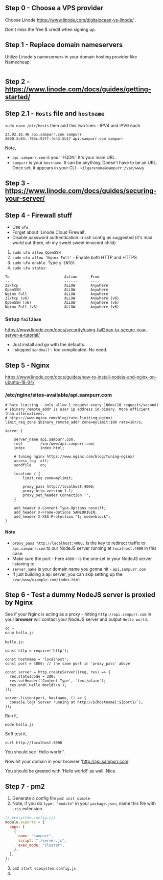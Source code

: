 ## Step 0 - Choose a VPS provider

Choose Linode https://www.linode.com/digitalocean-vs-linode/ .

Don't miss the free $ credit when signing up.

## Step 1 - Replace domain nameservers

Utilize Linode's nameservers in your domain hosting provider like Namecheap:

```

```

## Step 2 - https://www.linode.com/docs/guides/getting-started/

## Step 2.1 - `Hosts` file and `hostname`

`sudo nano /etc/hosts`
then add this two lines - IPV4 and IPV6 each

```
23.92.16.46 api.sampurr.com sampurr
2600:3c03::f03c:92ff:fe43:5b17 api.sampurr.com sampurr
```

Note,

- `api.sampurr.com` is your 'FQDN'. It's your main URL.
- `sampurr` is your `hostname`. It can be anything. Doesn't have to be an URL. Once set, it appears in your CLI - `kilgarenone@sampurr:/var/www$`

## Step 3 - https://www.linode.com/docs/guides/securing-your-server/

## Step 4 - Firewall stuff

- Use `ufw`
- Forget about 'Linode Cloud Firewall'.
- Disable password authentication in ssh config as suggested (it's mad world out there, oh my sweet sweet innocent child)

1. `sudo ufw allow OpenSSH`
2. `sudo ufw allow 'Nginx Full'` - Enable both HTTP and HTTPS
3. `sudo ufw enable`. Type `y`. `ENTER`.
4. `sudo ufw status`:

```
To                         Action      From
--                         ------      ----
22/tcp                     ALLOW       Anywhere
OpenSSH                    ALLOW       Anywhere
Nginx Full                 ALLOW       Anywhere
22/tcp (v6)                ALLOW       Anywhere (v6)
OpenSSH (v6)               ALLOW       Anywhere (v6)
Nginx Full (v6)            ALLOW       Anywhere (v6)
```

### Setup `fail2ban`

https://www.linode.com/docs/security/using-fail2ban-to-secure-your-server-a-tutorial/

- Just install and go with the defaults.
- I skipped `sendmail` - too complicated. No need.

## Step 5 - Nginx

https://www.linode.com/docs/guides/how-to-install-nodejs-and-nginx-on-ubuntu-18-04/

### /etc/nginx/sites-available/api.sampurr.com

```
# Rate limiting - only allow 1 request every 100ms(10 requests/second)
# $binary_remote_addr is user ip address in binary. More efficient than alternatives.
# https://www.nginx.com/blog/rate-limiting-nginx/
limit_req_zone $binary_remote_addr zone=mylimit:10m rate=10r/s;

server {

    server_name api.sampurr.com;
    root        /var/www/api.sampurr.com;
    index       index.html;

    # tuning nginx https://www.nginx.com/blog/tuning-nginx/
    access_log  off;
    sendfile    on;

    location / {
        limit_req zone=mylimit;

        proxy_pass http://localhost:4000;
        proxy_http_version 1.1;
        proxy_set_header Connection '';
    }

    add_header X-Content-Type-Options nosniff;
    add_header X-Frame-Options SAMEORIGIN;
    add_header X-XSS-Protection "1; mode=block";
}
```

#### Note

- `proxy_pass http://localhost:4000;` is the key to redirect traffic to `api.sampurr.com` to our NodeJS server running at `localhost:4000` in this case.
- Make sure the port - here `4000` - is the one set in your NodeJS server listening to.
- `server_name` is your domain name you gonna hit - `api.sampurr.com`
- If just building a api server, you can skip setting up the `/var/www/example.com/index.html`.

## Step 6 - Test a dummy NodeJS server is proxied by Nginx

See if your Nginx is acting as a proxy - hitting `http://api.sampurr.com` in your **browser** will contact your NodeJS server and output `Hello world`.

```
cd ~
nano hello.js
```

`hello.js`:

```
const http = require('http');

const hostname = 'localhost';
const port = 4000; // the same port in 'proxy_pass' above

const server = http.createServer((req, res) => {
  res.statusCode = 200;
  res.setHeader('Content-Type', 'text/plain');
  res.end('Hello World!\n');
});

server.listen(port, hostname, () => {
  console.log(`Server running at http://${hostname}:${port}/`);
});
```

Run it,

```
node hello.js
```

Soft test it,

```
curl http://localhost:3000
```

You should see 'Hello world!'.

Now hit your domain in your browser 'http://api.sampurr.com'.

You should be greeted with 'Hello world!' as well. Nice.

## Step 7 - pm2

1. Generate a config file `pm2 init simple`
2. Note, if you do `type: "module"` in your `package.json`, name this file with `.cjs` extension.

```javascript
// ecosystem.config.cjs
module.exports = {
  apps: [
    {
      name: "sampurr",
      script: "./server.js",
      exec_mode: "cluster",
    },
  ],
};
```

3. `pm2 start ecosystem.config.js`
4.
